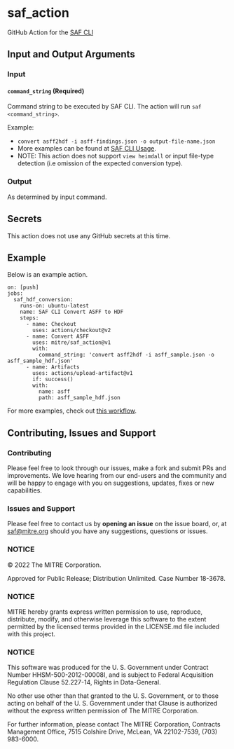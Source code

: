 # saf_action
GitHub Action for the [SAF CLI](https://github.com/mitre/saf)

## Input and Output Arguments
### Input
#### `command_string` (Required)

Command string to be executed by SAF CLI. The action will run `saf <command_string>`.

Example:

* `convert asff2hdf -i asff-findings.json -o output-file-name.json`
* More examples can be found at [SAF CLI Usage](https://github.com/mitre/saf#usage).
* NOTE: This action does not support `view heimdall` or input file-type detection (i.e omission of the expected conversion type).

### Output

As determined by input command.

## Secrets

This action does not use any GitHub secrets at this time.

## Example

Below is an example action.

```
on: [push]
jobs:
  saf_hdf_conversion:
    runs-on: ubuntu-latest
    name: SAF CLI Convert ASFF to HDF
    steps:
      - name: Checkout
        uses: actions/checkout@v2
      - name: Convert ASFF
        uses: mitre/saf_action@v1
        with:
          command_string: 'convert asff2hdf -i asff_sample.json -o asff_sample_hdf.json'
      - name: Artifacts
        uses: actions/upload-artifact@v1
        if: success()
        with:
          name: asff
          path: asff_sample_hdf.json
```

For more examples, check out [this workflow](https://github.com/mitre/saf_action/blob/main/.github/workflows/example-usages.yml).

## Contributing, Issues and Support

### Contributing

Please feel free to look through our issues, make a fork and submit PRs and improvements. We love hearing from our end-users and the community and will be happy to engage with you on suggestions, updates, fixes or new capabilities.

### Issues and Support

Please feel free to contact us by **opening an issue** on the issue board, or, at [saf@mitre.org](mailto:saf@mitre.org) should you have any suggestions, questions or issues.

### NOTICE

© 2022 The MITRE Corporation.

Approved for Public Release; Distribution Unlimited. Case Number 18-3678.

### NOTICE

MITRE hereby grants express written permission to use, reproduce, distribute, modify, and otherwise leverage this software to the extent permitted by the licensed terms provided in the LICENSE.md file included with this project.

### NOTICE

This software was produced for the U. S. Government under Contract Number HHSM-500-2012-00008I, and is subject to Federal Acquisition Regulation Clause 52.227-14, Rights in Data-General.

No other use other than that granted to the U. S. Government, or to those acting on behalf of the U. S. Government under that Clause is authorized without the express written permission of The MITRE Corporation.

For further information, please contact The MITRE Corporation, Contracts Management Office, 7515 Colshire Drive, McLean, VA 22102-7539, (703) 983-6000.
